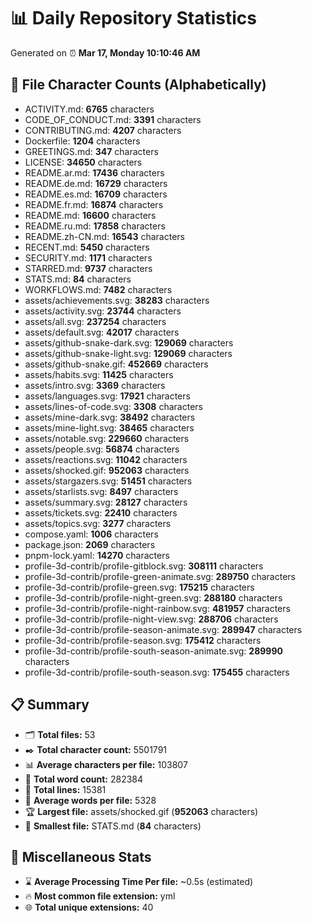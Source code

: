 # 📊 Daily Repository Statistics
Generated on ⏰ **Mar 17, Monday 10:10:46 AM**

## 📂 File Character Counts (Alphabetically)
- ACTIVITY.md: **6765** characters
- CODE_OF_CONDUCT.md: **3391** characters
- CONTRIBUTING.md: **4207** characters
- Dockerfile: **1204** characters
- GREETINGS.md: **347** characters
- LICENSE: **34650** characters
- README.ar.md: **17436** characters
- README.de.md: **16729** characters
- README.es.md: **16709** characters
- README.fr.md: **16874** characters
- README.md: **16600** characters
- README.ru.md: **17858** characters
- README.zh-CN.md: **16543** characters
- RECENT.md: **5450** characters
- SECURITY.md: **1171** characters
- STARRED.md: **9737** characters
- STATS.md: **84** characters
- WORKFLOWS.md: **7482** characters
- assets/achievements.svg: **38283** characters
- assets/activity.svg: **23744** characters
- assets/all.svg: **237254** characters
- assets/default.svg: **42017** characters
- assets/github-snake-dark.svg: **129069** characters
- assets/github-snake-light.svg: **129069** characters
- assets/github-snake.gif: **452669** characters
- assets/habits.svg: **11425** characters
- assets/intro.svg: **3369** characters
- assets/languages.svg: **17921** characters
- assets/lines-of-code.svg: **3308** characters
- assets/mine-dark.svg: **38492** characters
- assets/mine-light.svg: **38465** characters
- assets/notable.svg: **229660** characters
- assets/people.svg: **56874** characters
- assets/reactions.svg: **11042** characters
- assets/shocked.gif: **952063** characters
- assets/stargazers.svg: **51451** characters
- assets/starlists.svg: **8497** characters
- assets/summary.svg: **28127** characters
- assets/tickets.svg: **22410** characters
- assets/topics.svg: **3277** characters
- compose.yaml: **1006** characters
- package.json: **2069** characters
- pnpm-lock.yaml: **14270** characters
- profile-3d-contrib/profile-gitblock.svg: **308111** characters
- profile-3d-contrib/profile-green-animate.svg: **289750** characters
- profile-3d-contrib/profile-green.svg: **175215** characters
- profile-3d-contrib/profile-night-green.svg: **288180** characters
- profile-3d-contrib/profile-night-rainbow.svg: **481957** characters
- profile-3d-contrib/profile-night-view.svg: **288706** characters
- profile-3d-contrib/profile-season-animate.svg: **289947** characters
- profile-3d-contrib/profile-season.svg: **175412** characters
- profile-3d-contrib/profile-south-season-animate.svg: **289990** characters
- profile-3d-contrib/profile-south-season.svg: **175455** characters

## 📋 Summary
- 🗂️ **Total files:** 53
- ✒️ **Total character count:** 5501791
- 📊 **Average characters per file:** 103807
- 📝 **Total word count:** 282384
- 🧾 **Total lines:** 15381
- 📐 **Average words per file:** 5328
- 🏆 **Largest file:** assets/shocked.gif (**952063** characters)
- 🥉 **Smallest file:** STATS.md (**84** characters)

## 🌟 Miscellaneous Stats
- ⌛ **Average Processing Time Per file:** ~0.5s (estimated)
- 🔥 **Most common file extension:** yml
- 🌐 **Total unique extensions:** 40
